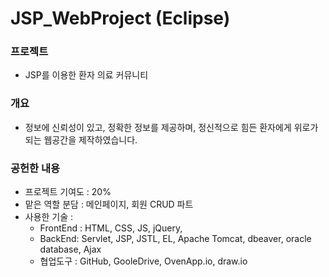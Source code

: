 # JSP_WebProject (Eclipse)
 
### 프로젝트


   * JSP를 이용한 환자 의료 커뮤니티

### 개요

   * 정보에 신뢰성이 있고, 정확한 정보를 제공하며, 정신적으로 힘든 환자에게 위로가 되는 웹공간을 제작하였습니다.
  
### 공헌한 내용

   * 프로젝트 기여도 : 20%
   * 맡은 역할 분담 : 메인페이지, 회원 CRUD 파트
   * 사용한 기술 :
       * FrontEnd : HTML, CSS, JS, jQuery,
       * BackEnd: Servlet, JSP, JSTL, EL, Apache Tomcat, dbeaver, oracle database, Ajax
       * 협업도구 : GitHub, GooleDrive, OvenApp.io, draw.io
